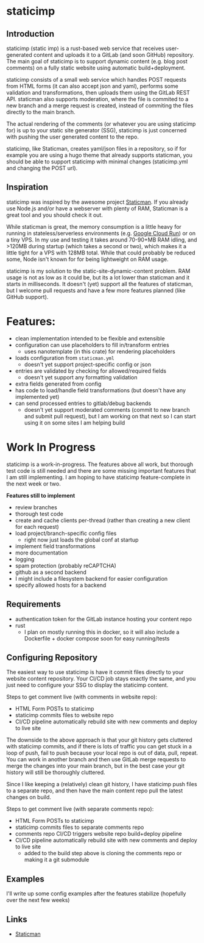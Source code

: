 # staticimp

## Introduction
staticimp (static imp) is a rust-based web service that receives user-generated content and uploads it to a GitLab (and soon GitHub) repository.
The main goal of staticimp is to support dynamic content (e.g. blog post comments) on a fully static website using automatic build+deployment.

staticimp consists of a small web service which handles POST requests from HTML forms (it can also accept json and yaml),
performs some validation and transformations, then uploads them using the GitLab REST API. staticman also supports moderation,
where the file is commited to a new branch and a merge request is created, instead of commiting the files directly to the main branch.

The actual rendering of the comments (or whatever you are using staticimp for) is up to your static site generator (SSG),
staticimp is just concerned with pushing the user generated content to the repo.

staticimp, like Staticman, creates yaml/json files in a repository, so if for example you are using a hugo theme that already supports staticman,
you should be able to support staticimp with minimal changes (staticimp.yml and changing the POST url).

## Inspiration
staticimp was inspired by the awesome project [Staticman](https://github.com/eduardoboucas/staticman).
If you already use Node.js and/or have a webserver with plenty of RAM, Staticman is a great tool and you should check it out.

While staticman is great, the memory consumption is a little heavy for running in stateless/serverless environments (e.g. [Google Cloud Run](https://cloud.google.com/run)) or on a tiny VPS.
In my use and testing it takes around 70-90+MB RAM idling, and >120MB during startup (which takes a second or two), which makes it a little tight for a VPS with 128MB total.
While that could probably be reduced some, Node isn't known for for being lightweight on RAM usage.

staticimp is my solution to the static-site-dynamic-content problem. RAM usage is not as low as it could be, but its a lot lower than staticman and it starts in milliseconds.
It doesn't (yet) support all the features of staticman, but I welcome pull requests and have a few more features planned (like GitHub support).


# Features:
- clean implementation intended to be flexible and extensible
- configuration can use placeholders to fill in/transform entries
  - uses nanotemplate (in this crate) for rendering placeholders
- loads configuration from `staticman.yml`
  - doesn't yet support project-specific config or json
- entries are validated by checking for allowed/required fields
  - doesn't yet support any formatting validation
- extra fields generated from config
- has code to load/handle field transformations (but doesn't have any implemented yet)
- can send processed entries to gitlab/debug backends
  - doesn't yet support moderated comments (commit to new branch and submit pull request),
    but I am working on that next so I can start using it on some sites I am helping build


# Work In Progress

staticimp is a work-in-progress. The features above all work, but thorough test code is still
needed and there are some missing important features that I am still implementing.
I am hoping to have staticimp feature-complete in the next week or two.

**Features still to implement**
- review branches
- thorough test code
- create and cache clients per-thread (rather than creating a new client for each request)
- load project/branch-specific config files
  - right now just loads the global conf at startup
- implement field transformations
- more documentation
- logging
- spam protection (probably reCAPTCHA)
- github as a second backend
- I might include a filesystem backend for easier configuration
- specify allowed hosts for a backend


## Requirements
- authentication token for the GitLab instance hosting your content repo
- rust
  - I plan on mostly running this in docker, so it will also include a Dockerfile + docker compose soon for easy running/tests


## Configuring Repository
The easiest way to use staticimp is have it commit files directly to your website content repository.
Your CI/CD job stays exactly the same, and you just need to configure your SSG to display the staticimp content.

Steps to get comment live (with comments in website repo):
- HTML Form POSTs to staticimp
- staticimp commits files to website repo
- CI/CD pipeline automatically rebuild site with new comments and deploy to live site

The downside to the above approach is that your git history gets cluttered with staticimp commits, and if there is lots of traffic
you can get stuck in a loop of push, fail to push because your local repo is out of data, pull, repeat.
You can work in another branch and then use GitLab merge requests to merge the changes into your main branch,
but in the best case your git history will still be thoroughly cluttered.

Since I like keeping a (relatively) clean git history, I have staticimp push files to a separate repo, and then have the main content repo pull the latest
changes on build.

Steps to get comment live (with separate comments repo):
- HTML Form POSTs to staticimp
- staticimp commits files to separate comments repo
- comments repo CI/CD triggers website repo build+deploy pipeline
- CI/CD pipeline automatically rebuild site with new comments and deploy to live site
  - added to the build step above is cloning the comments repo or making it a git submodule

## Examples

I'll write up some config examples after the features stabilize (hopefully over the next few weeks)

## Links

- [Staticman](https://github.com/eduardoboucas/staticman)
